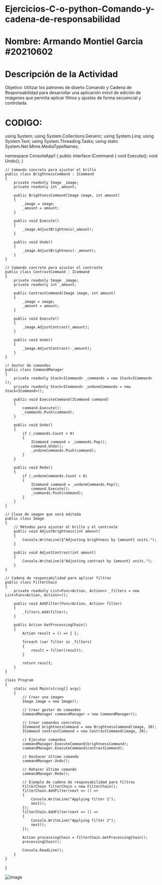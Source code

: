 # Ejercicios-C-o-python-Comando-y-cadena-de-responsabilidad
# Nombre: Armando Montiel Garcia #20210602
# Descripción de la Actividad
Objetivo: Utilizar los patrones de diseño Comando y Cadena de Responsabilidad para desarrollar una aplicación móvil de edición de imágenes que permita aplicar filtros y ajustes de forma secuencial y controlada.
# CODIGO:
using System;
using System.Collections.Generic;
using System.Linq;
using System.Text;
using System.Threading.Tasks;
using static System.Net.Mime.MediaTypeNames;

namespace ConsoleApp1
{
    public interface ICommand
    {
        void Execute();
        void Undo();
    }

    // Comando concreto para ajustar el brillo
    public class BrightnessCommand : ICommand
    {
        private readonly Image _image;
        private readonly int _amount;

        public BrightnessCommand(Image image, int amount)
        {
            _image = image;
            _amount = amount;
        }

        public void Execute()
        {
            _image.AdjustBrightness(_amount);
        }

        public void Undo()
        {
            _image.AdjustBrightness(-_amount);
        }
    }

    // Comando concreto para ajustar el contraste
    public class ContrastCommand : ICommand
    {
        private readonly Image _image;
        private readonly int _amount;

        public ContrastCommand(Image image, int amount)
        {
            _image = image;
            _amount = amount;
        }

        public void Execute()
        {
            _image.AdjustContrast(_amount);
        }

        public void Undo()
        {
            _image.AdjustContrast(-_amount);
        }
    }

    // Gestor de comandos
    public class CommandManager
    {
        private readonly Stack<ICommand> _commands = new Stack<ICommand>();
        private readonly Stack<ICommand> _undoneCommands = new Stack<ICommand>();

        public void ExecuteCommand(ICommand command)
        {
            command.Execute();
            _commands.Push(command);
        }

        public void Undo()
        {
            if (_commands.Count > 0)
            {
                ICommand command = _commands.Pop();
                command.Undo();
                _undoneCommands.Push(command);
            }
        }

        public void Redo()
        {
            if (_undoneCommands.Count > 0)
            {
                ICommand command = _undoneCommands.Pop();
                command.Execute();
                _commands.Push(command);
            }
        }
    }

    // Clase de imagen que será editada
    public class Image
    {
        // Métodos para ajustar el brillo y el contraste
        public void AdjustBrightness(int amount)
        {
            Console.WriteLine($"Adjusting brightness by {amount} units.");
        }

        public void AdjustContrast(int amount)
        {
            Console.WriteLine($"Adjusting contrast by {amount} units.");
        }
    }

    // Cadena de responsabilidad para aplicar filtros
    public class FilterChain
    {
        private readonly List<Func<Action, Action>> _filters = new List<Func<Action, Action>>();

        public void AddFilter(Func<Action, Action> filter)
        {
            _filters.Add(filter);
        }

        public Action GetProcessingChain()
        {
            Action result = () => { };

            foreach (var filter in _filters)
            {
                result = filter(result);
            }

            return result;
        }
    }

    class Program
    {
        static void Main(string[] args)
        {
            // Crear una imagen
            Image image = new Image();

            // Crear gestor de comandos
            CommandManager commandManager = new CommandManager();

            // Crear comandos concretos
            ICommand brightnessCommand = new BrightnessCommand(image, 10);
            ICommand contrastCommand = new ContrastCommand(image, 20);

            // Ejecutar comandos
            commandManager.ExecuteCommand(brightnessCommand);
            commandManager.ExecuteCommand(contrastCommand);

            // Deshacer último comando
            commandManager.Undo();

            // Rehacer último comando
            commandManager.Redo();

            // Ejemplo de cadena de responsabilidad para filtros
            FilterChain filterChain = new FilterChain();
            filterChain.AddFilter(next => () =>
            {
                Console.WriteLine("Applying filter 1");
                next();
            });
            filterChain.AddFilter(next => () =>
            {
                Console.WriteLine("Applying filter 2");
                next();
            });

            Action processingChain = filterChain.GetProcessingChain();
            processingChain();

            Console.ReadLine();
        }
    }
}

![image](https://github.com/ArmandoMontielGarcia1/jercicios-C-o-python-Comando-y-cadena-de-responsabilidad/assets/144396511/2c5ed204-48f1-4139-b92d-33cb60be523c)
